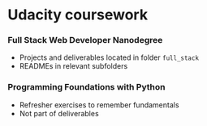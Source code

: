 # Udacity coursework

### Full Stack Web Developer Nanodegree

* Projects and deliverables located in folder ```full_stack```
* READMEs in relevant subfolders

### Programming Foundations with Python

* Refresher exercises to remember fundamentals
* Not part of deliverables
